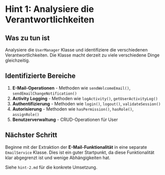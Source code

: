 # Hint 1: Analysiere die Verantwortlichkeiten

## Was zu tun ist

Analysiere die `UserManager` Klasse und identifiziere die verschiedenen Verantwortlichkeiten. Die Klasse macht derzeit zu viele verschiedene Dinge gleichzeitig.

## Identifizierte Bereiche

1. **E-Mail-Operationen** - Methoden wie `sendWelcomeEmail()`, `sendEmailChangeNotification()`
2. **Activity Logging** - Methoden wie `logActivity()`, `getUserActivityLog()`
3. **Authentifizierung** - Methoden wie `login()`, `logout()`, `validateSession()`
4. **Autorisierung** - Methoden wie `hasPermission()`, `hasRole()`, `assignRole()`
5. **Benutzerverwaltung** - CRUD-Operationen für User

## Nächster Schritt

Beginne mit der Extraktion der **E-Mail-Funktionalität** in eine separate `EmailService` Klasse. Dies ist ein guter Startpunkt, da diese Funktionalität klar abgegrenzt ist und wenige Abhängigkeiten hat.

Siehe `hint-2.md` für die konkrete Umsetzung.